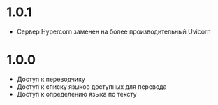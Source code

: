 # 1.0.1
- Сервер Hypercorn заменен на более производительный Uvicorn

# 1.0.0
- Доступ к переводчику
- Доступ к списку языков доступных для перевода
- Доступ к определению языка по тексту